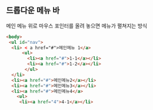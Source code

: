 드롭다운 메뉴 바
------------------------------
메인 메뉴 위로 마우스 포인터를 올려 놓으면 메뉴가 펼쳐지는 방식

```html
<body>
 <ul id="nav">
  <li> < a href="#">메인메뉴 1</a>
      <ul>
        <li><a href="#">1-1</a></li>
        <li><a href="#">1-2</a></li>
       </ul>
  </li>
  <li><a href="#">메인메뉴2</a></li>
  <li><a href="#">메인메뉴3</a></li>
  <li><a href="#">메인메뉴4</a>
    <ul>
     <li><a href="4">4-1</a></li>
     
  


```
